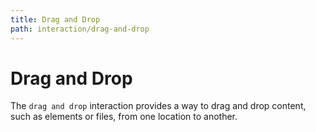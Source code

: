 ```yaml
---
title: Drag and Drop
path: interaction/drag-and-drop
---
```


# Drag and Drop

The `drag and drop` interaction provides a way to drag and drop content, such as elements or files, from one location to another.
